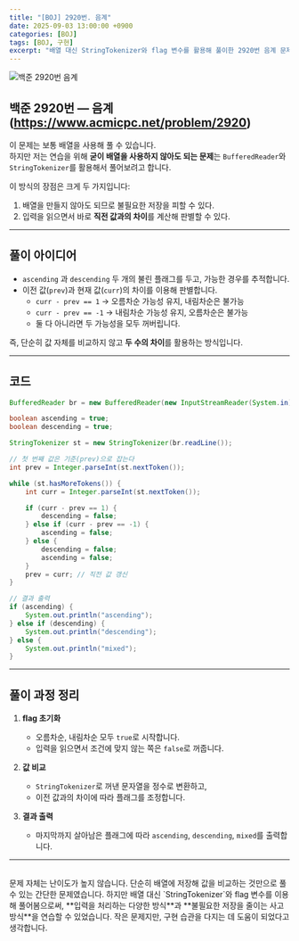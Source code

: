 ```yaml
---
title: "[BOJ] 2920번. 음계"
date: 2025-09-03 13:00:00 +0900
categories: [BOJ]
tags: [BOJ, 구현]
excerpt: "배열 대신 StringTokenizer와 flag 변수를 활용해 풀이한 2920번 음계 문제 정리"
---
```


![백준 2920번 음계](https://private-user-images.githubusercontent.com/226264273/485119198-d190f313-7427-42c9-b366-353fe5ab61b4.png?jwt=eyJ0eXAiOiJKV1QiLCJhbGciOiJIUzI1NiJ9.eyJpc3MiOiJnaXRodWIuY29tIiwiYXVkIjoicmF3LmdpdGh1YnVzZXJjb250ZW50LmNvbSIsImtleSI6ImtleTUiLCJleHAiOjE3NTY5MDUwMzAsIm5iZiI6MTc1NjkwNDczMCwicGF0aCI6Ii8yMjYyNjQyNzMvNDg1MTE5MTk4LWQxOTBmMzEzLTc0MjctNDJjOS1iMzY2LTM1M2ZlNWFiNjFiNC5wbmc_WC1BbXotQWxnb3JpdGhtPUFXUzQtSE1BQy1TSEEyNTYmWC1BbXotQ3JlZGVudGlhbD1BS0lBVkNPRFlMU0E1M1BRSzRaQSUyRjIwMjUwOTAzJTJGdXMtZWFzdC0xJTJGczMlMkZhd3M0X3JlcXVlc3QmWC1BbXotRGF0ZT0yMDI1MDkwM1QxMzA1MzBaJlgtQW16LUV4cGlyZXM9MzAwJlgtQW16LVNpZ25hdHVyZT0wZWJlMDJiZTg3YmNhNjMwMzA3ZGNhYWJhOWZjZjk5ZjAxMGM0NDdiZjM5YTRiM2YxYzVkOTgzNGU0MTk4NGZkJlgtQW16LVNpZ25lZEhlYWRlcnM9aG9zdCJ9.OO_c28wpP3AGENKU4zldW-ZFo8f6M7s3al4kaQaPTpk)

## 백준 2920번 — 음계 (https://www.acmicpc.net/problem/2920)

이 문제는 보통 배열을 사용해 풀 수 있습니다.  
하지만 저는 연습을 위해 **굳이 배열을 사용하지 않아도 되는 문제**는 `BufferedReader`와 `StringTokenizer`를 활용해서 풀어보려고 합니다.

이 방식의 장점은 크게 두 가지입니다:
1. 배열을 만들지 않아도 되므로 불필요한 저장을 피할 수 있다.
2. 입력을 읽으면서 바로 **직전 값과의 차이**를 계산해 판별할 수 있다.

---

## 풀이 아이디어

- `ascending` 과 `descending` 두 개의 불린 플래그를 두고, 가능한 경우를 추적합니다.  
- 이전 값(`prev`)과 현재 값(`curr`)의 차이를 이용해 판별합니다.  
  - `curr - prev == 1` → 오름차순 가능성 유지, 내림차순은 불가능  
  - `curr - prev == -1` → 내림차순 가능성 유지, 오름차순은 불가능  
  - 둘 다 아니라면 두 가능성을 모두 꺼버립니다.  

즉, 단순히 값 자체를 비교하지 않고 **두 수의 차이**를 활용하는 방식입니다.  

---

## 코드

```java
BufferedReader br = new BufferedReader(new InputStreamReader(System.in));

boolean ascending = true;
boolean descending = true;

StringTokenizer st = new StringTokenizer(br.readLine());

// 첫 번째 값은 기준(prev)으로 잡는다
int prev = Integer.parseInt(st.nextToken());

while (st.hasMoreTokens()) {
    int curr = Integer.parseInt(st.nextToken());

    if (curr - prev == 1) {
        descending = false;
    } else if (curr - prev == -1) {
        ascending = false;
    } else {
        descending = false;
        ascending = false;
    }
    prev = curr; // 직전 값 갱신
}

// 결과 출력
if (ascending) {
    System.out.println("ascending");
} else if (descending) {
    System.out.println("descending");
} else {
    System.out.println("mixed");
}
````

---

## 풀이 과정 정리

1. **flag 초기화**

   * 오름차순, 내림차순 모두 `true`로 시작합니다.
   * 입력을 읽으면서 조건에 맞지 않는 쪽은 `false`로 꺼줍니다.

2. **값 비교**

   * `StringTokenizer`로 꺼낸 문자열을 정수로 변환하고,
   * 이전 값과의 차이에 따라 플래그를 조정합니다.

3. **결과 출력**

   * 마지막까지 살아남은 플래그에 따라 `ascending`, `descending`, `mixed`를 출력합니다.

---

<br>
문제 자체는 난이도가 높지 않습니다. 단순히 배열에 저장해 값을 비교하는 것만으로 풀 수 있는 간단한 문제였습니다.
하지만 배열 대신 `StringTokenizer`와 flag 변수를 이용해 풀어봄으로써,
**입력을 처리하는 다양한 방식**과 **불필요한 저장을 줄이는 사고방식**을 연습할 수 있었습니다.
작은 문제지만, 구현 습관을 다지는 데 도움이 되었다고 생각합니다.
